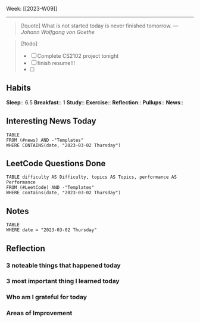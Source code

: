 Week: [[2023-W09]]
- - -
>[!quote]
> What is not started today is never finished tomorrow.
> — <cite>Johann Wolfgang von Goethe</cite>

>[!todo]
>- [ ] Complete CS2102 project tonight
>- [ ] finish resume!!!
>- [ ] 

## Habits

**Sleep**:: 6.5
**Breakfast**:: 1
**Study**:: 
**Exercise**:: 
**Reflection**:: 
**Pullups**::
**News**::

## Interesting News Today

```dataview
TABLE 
FROM (#news) AND -"Templates"
WHERE CONTAINS(date, "2023-03-02 Thursday") 
```

## LeetCode Questions Done

```dataview
TABLE difficulty AS Difficulty, topics AS Topics, performance AS Performance
FROM (#LeetCode) AND -"Templates"
WHERE contains(date, "2023-03-02 Thursday") 
```

## Notes

```dataview
TABLE
WHERE date = "2023-03-02 Thursday"
```

## Reflection

### 3 noteable things that happened today

### 3 most important thing I learned today

### Who am I grateful for today

### Areas of Improvement